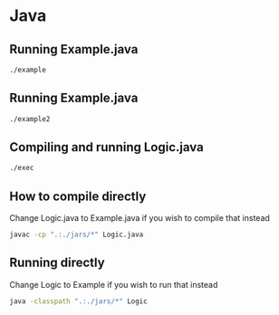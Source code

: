 # Java

## Running Example.java
```bash
./example
```

## Running Example.java
```bash
./example2
```

## Compiling and running Logic.java
```bash
./exec
```
## How to compile directly
Change Logic.java to Example.java if you wish to compile that instead

```bash
javac -cp ".:./jars/*" Logic.java
```
## Running directly
Change Logic to Example if you wish to run that instead

```bash
java -classpath ".:./jars/*" Logic
```
